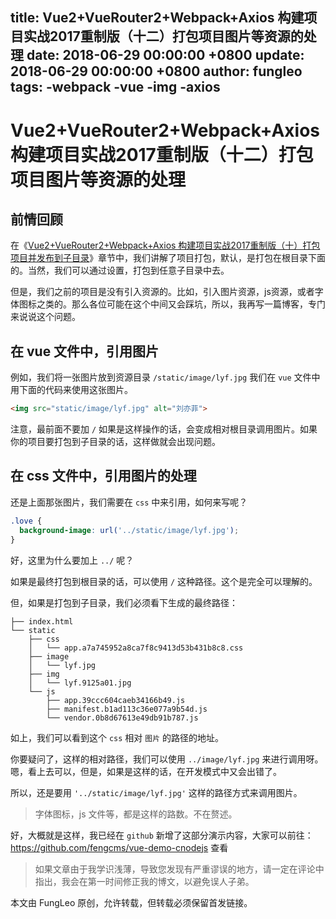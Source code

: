 title: Vue2+VueRouter2+Webpack+Axios 构建项目实战2017重制版（十二）打包项目图片等资源的处理
date: 2018-06-29 00:00:00 +0800
update: 2018-06-29 00:00:00 +0800
author: fungleo
tags:
    -webpack
    -vue
    -img
    -axios
---

# Vue2+VueRouter2+Webpack+Axios 构建项目实战2017重制版（十二）打包项目图片等资源的处理

## 前情回顾

在《[Vue2+VueRouter2+Webpack+Axios 构建项目实战2017重制版（十）打包项目并发布到子目录](http://blog.csdn.net/fungleo/article/details/77606216)》章节中，我们讲解了项目打包，默认，是打包在根目录下面的。当然，我们可以通过设置，打包到任意子目录中去。

但是，我们之前的项目是没有引入资源的。比如，引入图片资源，js资源，或者字体图标之类的。那么各位可能在这个中间又会踩坑，所以，我再写一篇博客，专门来说说这个问题。

## 在 vue 文件中，引用图片

例如，我们将一张图片放到资源目录 `/static/image/lyf.jpg` 我们在 `vue` 文件中用下面的代码来使用这张图片。

```html
<img src="static/image/lyf.jpg" alt="刘亦菲">
```

注意，最前面不要加 `/` 如果是这样操作的话，会变成相对根目录调用图片。如果你的项目要打包到子目录的话，这样做就会出现问题。

## 在 css 文件中，引用图片的处理

还是上面那张图片，我们需要在 `css` 中来引用，如何来写呢？

```css
.love {
  background-image: url('../static/image/lyf.jpg');
}
```
好，这里为什么要加上 `../` 呢？

如果是最终打包到根目录的话，可以使用 `/` 这种路径。这个是完全可以理解的。

但，如果是打包到子目录，我们必须看下生成的最终路径：

```#
├── index.html
└── static
    ├── css
    │   └── app.a7a745952a8ca7f8c9413d53b431b8c8.css
    ├── image
    │   └── lyf.jpg
    ├── img
    │   └── lyf.9125a01.jpg
    └── js
        ├── app.39ccc604caeb34166b49.js
        ├── manifest.b1ad113c36e077a9b54d.js
        └── vendor.0b8d67613e49db91b787.js
```

如上，我们可以看到这个 `css` 相对 `图片` 的路径的地址。

你要疑问了，这样的相对路径，我们可以使用 `../image/lyf.jpg` 来进行调用呀。嗯，看上去可以，但是，如果是这样的话，在开发模式中又会出错了。

所以，还是要用 `'../static/image/lyf.jpg'` 这样的路径方式来调用图片。

> 字体图标，js 文件等，都是这样的路数。不在赘述。

好，大概就是这样，我已经在 `github` 新增了这部分演示内容，大家可以前往： https://github.com/fengcms/vue-demo-cnodejs 查看


> 如果文章由于我学识浅薄，导致您发现有严重谬误的地方，请一定在评论中指出，我会在第一时间修正我的博文，以避免误人子弟。

本文由 FungLeo 原创，允许转载，但转载必须保留首发链接。

